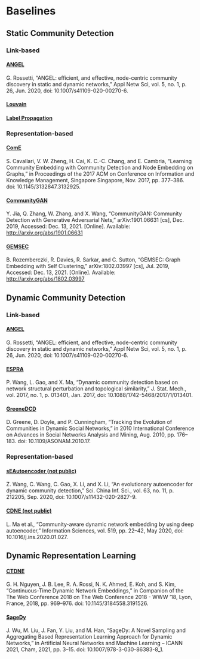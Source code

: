 # Baselines

## Static Community Detection
### Link-based

#### [ANGEL](https://github.com/GiulioRossetti/ANGEL)
G. Rossetti, “ANGEL: efficient, and effective, node-centric community discovery in static and dynamic networks,” Appl Netw Sci, vol. 5, no. 1, p. 26, Jun. 2020, doi: 10.1007/s41109-020-00270-6.

#### [Louvain](#scikit-learn-louvain)

#### [Label Propagation](#scikit-learn-label-propagation)

### Representation-based
#### [ComE](https://github.com/vwz/ComE)
S. Cavallari, V. W. Zheng, H. Cai, K. C.-C. Chang, and E. Cambria, “Learning Community Embedding with Community Detection and Node Embedding on Graphs,” in Proceedings of the 2017 ACM on Conference on Information and Knowledge Management, Singapore Singapore, Nov. 2017, pp. 377–386. doi: 10.1145/3132847.3132925.


#### [CommunityGAN](https://github.com/SamJia/CommunityGAN)
Y. Jia, Q. Zhang, W. Zhang, and X. Wang, “CommunityGAN: Community Detection with Generative Adversarial Nets,” arXiv:1901.06631 [cs], Dec. 2019, Accessed: Dec. 13, 2021. [Online]. Available: http://arxiv.org/abs/1901.06631


#### [GEMSEC](https://github.com/benedekrozemberczki/GEMSEC)
B. Rozemberczki, R. Davies, R. Sarkar, and C. Sutton, “GEMSEC: Graph Embedding with Self Clustering,” arXiv:1802.03997 [cs], Jul. 2019, Accessed: Dec. 13, 2021. [Online]. Available: http://arxiv.org/abs/1802.03997


## Dynamic Community Detection
### Link-based
#### [ANGEL](https://github.com/GiulioRossetti/ANGEL)
G. Rossetti, “ANGEL: efficient, and effective, node-centric community discovery in static and dynamic networks,” Appl Netw Sci, vol. 5, no. 1, p. 26, Jun. 2020, doi: 10.1007/s41109-020-00270-6.

#### [ESPRA](https://github.com/WPZgithub/ESPRA)
P. Wang, L. Gao, and X. Ma, “Dynamic community detection based on network structural perturbation and topological similarity,” J. Stat. Mech., vol. 2017, no. 1, p. 013401, Jan. 2017, doi: 10.1088/1742-5468/2017/1/013401.

#### [GreeneDCD](https://github.com/derekgreene/dynamic-community)
D. Greene, D. Doyle, and P. Cunningham, “Tracking the Evolution of Communities in Dynamic Social Networks,” in 2010 International Conference on Advances in Social Networks Analysis and Mining, Aug. 2010, pp. 176–183. doi: 10.1109/ASONAM.2010.17.


### Representation-based
#### [sEAutoencoder (not public)](#not-public)
Z. Wang, C. Wang, C. Gao, X. Li, and X. Li, “An evolutionary autoencoder for dynamic community detection,” Sci. China Inf. Sci., vol. 63, no. 11, p. 212205, Sep. 2020, doi: 10.1007/s11432-020-2827-9.

#### [CDNE (not public)](#not-public)
L. Ma et al., “Community-aware dynamic network embedding by using deep autoencoder,” Information Sciences, vol. 519, pp. 22–42, May 2020, doi: 10.1016/j.ins.2020.01.027.


## Dynamic Representation Learning
#### [CTDNE](https://github.com/LogicJake/CTDNE)
G. H. Nguyen, J. B. Lee, R. A. Rossi, N. K. Ahmed, E. Koh, and S. Kim, “Continuous-Time Dynamic Network Embeddings,” in Companion of the The Web Conference 2018 on The Web Conference 2018 - WWW ’18, Lyon, France, 2018, pp. 969–976. doi: 10.1145/3184558.3191526.


#### [SageDy](https://github.com/wjm199717/SageDy)
J. Wu, M. Liu, J. Fan, Y. Liu, and M. Han, “SageDy: A Novel Sampling and Aggregating Based Representation Learning Approach for Dynamic Networks,” in Artificial Neural Networks and Machine Learning – ICANN 2021, Cham, 2021, pp. 3–15. doi: 10.1007/978-3-030-86383-8_1.


